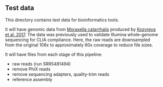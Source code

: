 ## Test data

This directory contains test data for bioinformatics tools.

It will have genomic data from [Moraxella catarrhalis](https://www.ncbi.nlm.nih.gov/Taxonomy/Browser/wwwtax.cgi?mode=Info&id=480) produced by [Kozyreva et al. 2017](https://doi.org/10.1128/JCM.00361-17). 
The data was previously used to validate Illumina whole-genome sequencing for CLIA compliance.
Here, the raw reads are downsampled from the original 106x to approximately 60x coverage to reduce file sizes.

It will have files from each stage of this pipeline:
* raw reads (run SRR5481494)
* remove PhiX reads
* remove sequencing adapters, quality-trim reads
* reference assembly